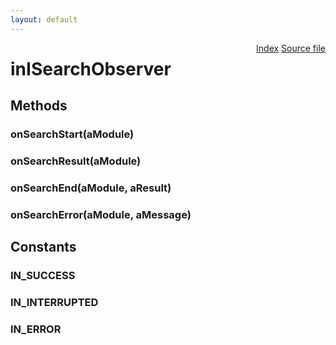 ```yaml
---
layout: default
---
```

<div class='links' style='float:right'><a href="../index.html">Index</a>
<a href="http://dxr.mozilla.org/mozilla-central/source/layout/inspector/inISearchObserver.idl">Source file</a>
</div>

# inISearchObserver #

## Methods ##

### onSearchStart(aModule) ###

### onSearchResult(aModule) ###

### onSearchEnd(aModule, aResult) ###

### onSearchError(aModule, aMessage) ###

## Constants ##

### IN_SUCCESS ###

### IN_INTERRUPTED ###

### IN_ERROR ###
